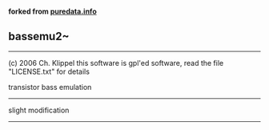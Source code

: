 #### forked from [puredata.info](https://git.puredata.info/cgit/svn2git/libraries/bassemu~.git/ "puredata.info")

## bassemu2~


***
(c) 2006 Ch. Klippel
this software is gpl'ed software, read the file "LICENSE.txt" for details  
  
transistor bass emulation  
***

slight modification  

***
